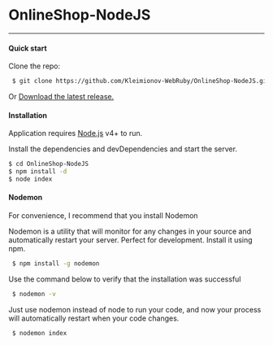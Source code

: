 # OnlineShop-NodeJS
---

#### Quick start

Clone the repo:

```sh
 $ git clone https://github.com/Kleimionov-WebRuby/OnlineShop-NodeJS.git
```

Or [Download the latest release.](https://github.com/Kleimionov-WebRuby/OnlineShop-NodeJS/archive/master.zip)

#### Installation

Application requires [Node.js](https://nodejs.org/) v4+ to run.

Install the dependencies and devDependencies and start the server.

```sh
$ cd OnlineShop-NodeJS
$ npm install -d
$ node index
```

#### Nodemon

For convenience, I recommend that you install Nodemon

Nodemon is a utility that will monitor for any changes in your source and automatically restart your server. Perfect for development. Install it using npm.

```sh
 $ npm install -g nodemon
```

Use the command below to verify that the installation was successful

```sh
 $ nodemon -v
```

Just use nodemon instead of node to run your code, and now your process will automatically restart when your code changes.

```sh
 $ nodemon index
```
